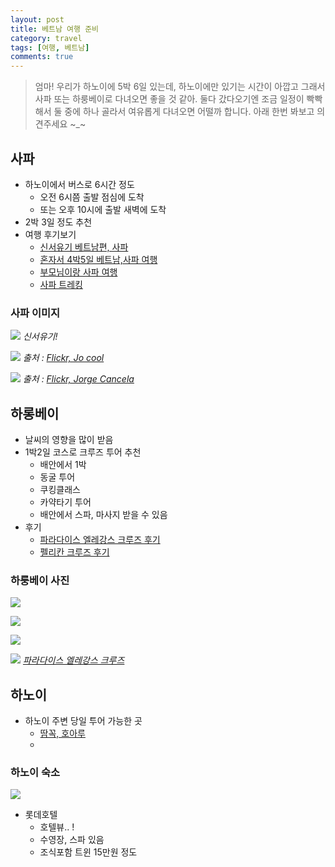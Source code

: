 ```yaml
---
layout: post
title: 베트남 여행 준비
category: travel
tags: [여행, 베트남]
comments: true
---
```

> 엄마! 
> 우리가 하노이에 5박 6일 있는데, 하노이에만 있기는 시간이 아깝고 그래서 사파 또는 하룽베이로 다녀오면 좋을 것 같아. 둘다 갔다오기엔 조금 일정이 빡빡해서 둘 중에 하나 골라서 여유롭게 다녀오면 어떨까 합니다. 아래 한번 봐보고 의견주세요 ~_~ 


## 사파

- 하노이에서 버스로 6시간 정도
    - 오전 6시쯤 출발 점심에 도착 
    - 또는 오후 10시에 출발 새벽에 도착
- 2박 3일 정도 추천
- 여행 후기보기
    - [신서유기 베트남편, 사파](https://m.blog.naver.com/PostView.nhn?blogId=jjtaxitour&logNo=221058965918&proxyReferer=https%3A%2F%2Fwww.google.co.kr%2F)
    - [혼자서 4박5일 베트남,사파 여행](https://www.wishbeen.co.kr/plan/c4c5ec4e1d33f806)
    - [부모님이랑 사파 여행](https://blog.naver.com/sera8668/220978751163)
    - [사파 트레킹](https://m.blog.naver.com/PostView.nhn?blogId=rakka&logNo=220850346073&proxyReferer=https%3A%2F%2Fwww.google.co.kr%2F)

### 사파 이미지
![](https://mblogthumb-phinf.pstatic.net/MjAxNzA3MjVfMTU4/MDAxNTAwOTExOTQ3Mjg3.uYI4Mrg__WjKjTfkA8Srs63vFTmiCTvx1yRSlzg7l3Yg.sA6E3BaHuqJgwt2bkbpLFB9zWCkAE5JIkgS_NBA0DKAg.JPEG.jjtaxitour/l_46847.jpg?type=w800)
*신서유기!*

![](https://thumb-wishbeen.akamaized.net/ncOKaeiFlMqh7em_iQLVkWRRgzo=/880x/smart/filters:no_upscale()/img-wishbeen.akamaized.net/post/1452156228200_14447002451_136915d985_k.jpg)
*출처 : [Flickr, Jo cool](https://www.flickr.com/photos/jocool/14447002451)*

![](https://thumb-wishbeen.akamaized.net/NWuYCVTYA7KWo0DUwqW9bnURutc=/880x/smart/filters:no_upscale()/img-wishbeen.akamaized.net/post/1452228399919_9655108559_9ca31e0317_k.jpg)
*출처 : [Flickr, Jorge Cancela](https://www.flickr.com/photos/jorgecancela/9655108559/in/photolist-fHbXoX-fHbLdZ-fHtoCo-fHssdy-fHbjGH-yB9ZF-7U7qYb-7U4cxx-7U7wpW-7U7qQq-7U7oqf-7U7nMu-fHtTvC-fHcbqK-H7hya-8AvCqV-8AvAfZ-4T6fKb-9Us7QF-bAWwnz-8dbHBc-8dbEht-8dbFNP-8dbEvD-8dbGzR-8dbJiD-8df25w-8df4kC-8dbEYk-8dbJbx-8dbGoV-8dbHrB-8dbFsz-8dbEPg-8df3hq-8dbGiZ-8deXTf-8dbKFz-8dbH2X-8df1Y7-8dbHN4-8deZEG-8df1v3-8dbHYz-8deZ3b-8dbGhg-8deZtm-8df4cJ-8df3VC-8dbF5P)*



## 하롱베이

- 날씨의 영향을 많이 받음
- 1박2일 코스로 크루즈 투어 추천
    - 배안에서 1박
    - 동굴 투어
    - 쿠킹클래스
    - 카약타기 투어
    - 배안에서 스파, 마사지 받을 수 있음
- 후기
    - [파라다이스 엘레강스 크루즈 후기](https://hm3548.blog.me/221348024289)
    - [펠리칸 크루즈 후기](https://blog.naver.com/clothes1213/221253701522)
### 하룽베이 사진
![](https://www.paradisecruise.com/uploads/category/103/ha-long-bay.jpg)

![](https://post-phinf.pstatic.net/MjAxNzAzMDJfMjQ5/MDAxNDg4NDQyODUwMDkx.lDgc98S0-16lfvFWLAE-jjkW6E6Er4SbWEPLdfGc3DYg.jD7l5PGRqlfyfjCGFKnJj84Y50k48lGJn380B32wLugg.JPEG/%EC%9C%A0%EB%84%A4%EC%8A%A4%EC%BD%94_%EC%84%B8%EA%B3%84%EC%9C%A0%EC%82%B0%EC%A7%80%ED%95%98%EB%A1%B1%EB%B2%A0%EC%9D%B4_%2815%29.jpg?type=w1200)

![](https://postfiles.pstatic.net/MjAxODA0MTVfMTQ2/MDAxNTIzNzk4NjU0MTk0.qA0mTVAfP3EVXraCXnEMZJ6WUmqcUcTZma3KNJfEfYIg.PlvZbCPxBiNe4E5rMSDIRlzGk0VREEVxtxNkHNIZQ7Mg.JPEG.clothes1213/image_7425754331523798121586.jpg?type=w966)

![](https://www.paradisecruise.com/uploads/bigimage/halong-bay/elegant-halong-bay-tour.jpg)
*[파라다이스 엘레강스 크루즈](https://www.paradisecruise.com/uploads/bigimage/halong-bay/elegant-halong-bay-tour.jpg)*

## 하노이

- 하노이 주변 당일 투어 가능한 곳
    - [땀꼭, 호아루](https://www.myrealtrip.com/offers/37703)
    - 

### 하노이 숙소

![](https://thumb-wishbeen.akamaized.net/s5iZdBqMfgIM1ao_HPtq4ZGk_zg=/880x/smart/filters:no_upscale()/img-wishbeen.akamaized.net/post/1528874996484_image)

- 롯데호텔
    - 호텔뷰.. ! 
    - 수영장, 스파 있음
    - 조식포함 트윈 15만원 정도


